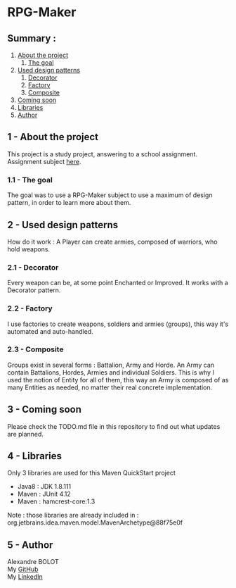 <h1>RPG-Maker <a href="https://www.codefactor.io/repository/github/alexbolot/rpg-maker"><img src="https://www.codefactor.io/repository/github/alexbolot/rpg-maker/badge" alt="" /></a></h1>
<h2>Summary :</h2>
<ol>
<li><a href="https://github.com/AlexBolot/RPG-Maker#1---about-the-project ">About the project</a><br />
<ol>
<li><a href="https://github.com/AlexBolot/RPG-Maker#11---the-goal ">The goal</a></li>
</ol>
</li>
<li><a href="https://github.com/AlexBolot/RPG-Maker#2---used-design-patterns ">Used design patterns</a><br />
<ol>
<li><a href="https://github.com/AlexBolot/RPG-Maker/#21---decorator ">Decorator</a></li>
<li><a href="https://github.com/AlexBolot/RPG-Maker/#23---factory ">Factory</a></li>
<li><a href="https://github.com/AlexBolot/RPG-Maker/#24---composite ">Composite</a></li>
</ol>
</li>
<li><a href="https://github.com/AlexBolot/RPG-Maker/#3---coming-soon ">Coming soon</a></li>
<li><a href="https://github.com/AlexBolot/RPG-Maker/#4---libraries ">Libraries</a></li>
<li><a href="https://github.com/AlexBolot/RPG-Maker/#5---author ">Author</a></li>
</ol>
<h2>1 - About the project</h2>
<p>This project is a study project, answering to a school assignment. Assignment&nbsp;subject&nbsp;<a href="https://mbf-iut.i3s.unice.fr/doku.php?id=2016_2017:s3:concprogobjet:td:td7">here</a>.</p>
<h3>1.1 - The goal</h3>
<p>The goal was to use a RPG-Maker subject to use a maximum of design pattern, in order to learn more about them.</p>
<h2>2 - Used design patterns</h2>
<p>How do it work : A Player can create armies, composed of warriors, who hold weapons.</p>
<h3>2.1 - Decorator</h3>
<p>Every weapon can be, at some point Enchanted or Improved. It works with a Decorator pattern.</p>
<h3>2.2 - Factory</h3>
<p>I use factories to create weapons, soldiers and armies (groups), this way it's automated and auto-handled.</p>
<h3>2.3 - Composite</h3>
<p>Groups exist in several forms : Battalion, Army and Horde. An Army can contain Battalions, Hordes, Armies and individual Soldiers. This is why I used the notion of Entity for all of them, this way an Army is composed of as many Entities as needed, no matter their real concrete implementation.</p>
<h2>3 - Coming soon</h2>
<p>Please check the TODO.md file in this repository to find out what updates are planned.</p>
<h2>4 - Libraries</h2>
<p>Only 3 libraries are used for this Maven QuickStart project</p>
<ul>
<li>Java8 : JDK 1.8.111</li>
<li>Maven : JUnit 4.12</li>
<li>Maven : hamcrest-core:1.3</li>
</ul>
<p>Note : those libraries are already included in : org.jetbrains.idea.maven.model.MavenArchetype@88f75e0f</p>
<h2>5 - Author</h2>
<p>Alexandre BOLOT<br />My <a href="https://github.com/AlexBolot">GitHub</a><br />My <a href="https://www.linkedin.com/in/alexandrebolot">LinkedIn</a></p>
